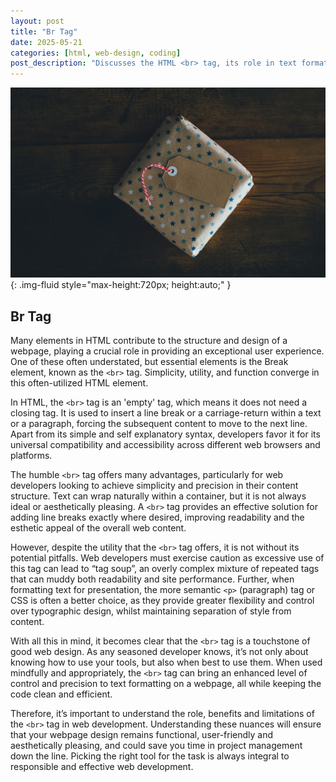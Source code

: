 ```yaml
---
layout: post
title: "Br Tag"
date: 2025-05-21
categories: [html, web-design, coding]
post_description: "Discusses the HTML <br> tag, its role in text formatting, and best practices for clean, accessible web design."
---
```


![Image](/assets/g9a0018fa676bfbfb89f3a8c9bdc100e1742cb030967ca8e3d7798e6c352a42adfab45fed73ce500ad1dd4f0fb749aa055a45d486e0cc5a0580fd7d9f3e16a43b_1280.jpg){: .img-fluid style="max-height:720px; height:auto;" }

## Br Tag

Many elements in HTML contribute to the structure and design of a webpage, playing a crucial role in providing an exceptional user experience. One of these often understated, but essential elements is the Break element, known as the `<br>` tag. Simplicity, utility, and function converge in this often-utilized HTML element.

In HTML, the `<br>` tag is an 'empty' tag, which means it does not need a closing tag. It is used to insert a line break or a carriage-return within a text or a paragraph, forcing the subsequent content to move to the next line. Apart from its simple and self explanatory syntax, developers favor it for its universal compatibility and accessibility across different web browsers and platforms.

The humble `<br>` tag offers many advantages, particularly for web developers looking to achieve simplicity and precision in their content structure. Text can wrap naturally within a container, but it is not always ideal or aesthetically pleasing. A `<br>` tag provides an effective solution for adding line breaks exactly where desired, improving readability and the esthetic appeal of the overall web content.

However, despite the utility that the `<br>` tag offers, it is not without its potential pitfalls. Web developers must exercise caution as excessive use of this tag can lead to “tag soup”, an overly complex mixture of repeated tags that can muddy both readability and site performance. Further, when formatting text for presentation, the more semantic `<p>` (paragraph) tag or CSS is often a better choice, as they provide greater flexibility and control over typographic design, whilst maintaining separation of style from content.

With all this in mind, it becomes clear that the `<br>` tag is a touchstone of good web design. As any seasoned developer knows, it’s not only about knowing how to use your tools, but also when best to use them. When used mindfully and appropriately, the `<br>` tag can bring an enhanced level of control and precision to text formatting on a webpage, all while keeping the code clean and efficient.

Therefore, it’s important to understand the role, benefits and limitations of the `<br>` tag in web development. Understanding these nuances will ensure that your webpage design remains functional, user-friendly and aesthetically pleasing, and could save you time in project management down the line. Picking the right tool for the task is always integral to responsible and effective web development.
